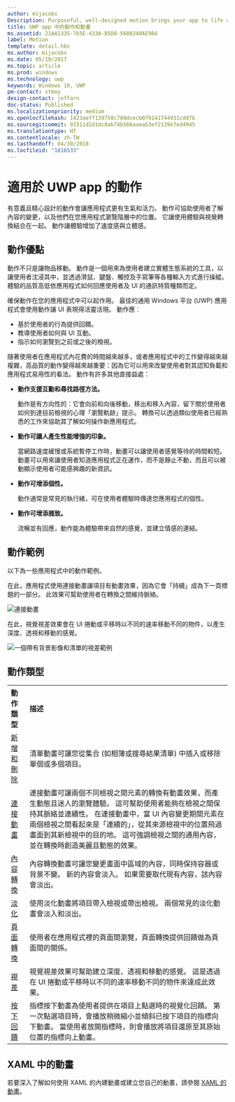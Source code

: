 ```yaml
---
author: mijacobs
Description: Purposeful, well-designed motion brings your app to life and makes the experience feel crafted and polished. Help users understand context changes, and tie experiences together with visual transitions.
title: UWP app 中的動作和動畫
ms.assetid: 21AA1335-765E-433A-85D8-560B340AE966
label: Motion
template: detail.hbs
ms.author: mijacobs
ms.date: 05/19/2017
ms.topic: article
ms.prod: windows
ms.technology: uwp
keywords: Windows 10, UWP
pm-contact: stmoy
design-contact: jeffarn
doc-status: Published
ms.localizationpriority: medium
ms.openlocfilehash: 1423aeff139758c780dcecb079141744931cdd7b
ms.sourcegitcommit: 91511d2d1dc8ab74b566aaeab3ef2139e7ed4945
ms.translationtype: HT
ms.contentlocale: zh-TW
ms.lasthandoff: 04/30/2018
ms.locfileid: "1816533"
---
```

# <a name="motion-for-uwp-apps"></a>適用於 UWP app 的動作

有意義且精心設計的動作會讓應用程式更有生氣和活力。 動作可協助使用者了解內容的變更，以及他們在您應用程式瀏覽階層中的位置。 它讓使用體驗與視覺轉換結合在一起。 動作讓體驗增加了速度感與立體感。

## <a name="benefits-of-motion"></a>動作優點

動作不只是讓物品移動。 動作是一個用來為使用者建立實體生態系統的工具，以讓使用者沈浸其中，並透過滑鼠、鍵盤、觸控及手寫筆等各種輸入方式進行操縱。 體驗的品質高低依應用程式如何回應使用者及 UI 的通訊特質種類而定。

確保動作在您的應用程式中可以起作用。 最佳的通用 Windows 平台 (UWP) 應用程式會使用動作讓 UI 表現得活靈活現。 動作應︰

- 基於使用者的行為提供回饋。
- 教導使用者如何與 UI 互動。
- 指示如何瀏覽到之前或之後的檢視。

隨著使用者在應用程式內花費的時間越來越多，或者應用程式中的工作變得越來越複雜，高品質的動作變得越來越重要：因為它可以用來改變使用者對其認知負載和應用程式易用性的看法。 動作有許多其他直接益處：

- **動作支援互勳和尋找路徑方法。**

    動作是有方向性的：它會向前和向後移動，移出和移入內容，留下關於使用者如何到達目前檢視的心理「瀏覽軌跡」提示。 轉換可以透過類似使用者已經熟悉的工作來協助其了解如何操作新應用程式。

- **動作可讓人產生性能增強的印象。**

    當網路速度緩慢或系統暫停工作時，動畫可以讓使用者感覺等待的時間較短。 動畫可以用來讓使用者知道應用程式正在運作，而不是靜止不動，而且可以被動顯示使用者可能感興趣的新資訊。

- **動作可增添個性。**

    動作通常是常見的執行緒，可在使用者體驗時傳達您應用程式的個性。

- **動作可增添雅致。**

    流暢並有回應，動作能為體驗帶來自然的感覺，並建立情感的連結。

## <a name="examples-of-motion"></a>動作範例

以下為一些應用程式中的動作範例。

在此，應用程式使用連接動畫讓項目有動畫效果，因為它會「持續」成為下一頁標題的一部分。 此效果可幫助使用者在轉換之間維持脈絡。

![連接動畫](images/connected-animations/example.gif)

在此，視覺視差效果會在 UI 捲動或平移時以不同的速率移動不同的物件，以產生深度、透視和移動的感覺。

![一個帶有背景影像和清單的視差範例](images/_Parallax_v2.gif)


## <a name="types-of-motion"></a>動作類型

<table>
    <tr>
        <th align="left">動作類型</th>
        <th align="left">描述</th>
    </tr>
    <tr>
        <td><a href="motion-list.md">新增和刪除</a>
        </td>
        <td>清單動畫可讓您從集合 (如相簿或搜尋結果清單) 中插入或移除單個或多個項目。
        </td>
    </tr>
    <tr>
        <td><a href="connected-animation.md">連接動畫</a>
        </td>
        <td>連接動畫可讓兩個不同檢視之間元素的轉換有動畫效果，而產生動態且迷人的瀏覽體驗。 這可幫助使用者能夠在檢視之間保持其脈絡並連續性。 在連接動畫中，當 UI 內容變更期間元素在兩個檢視之間看起來是「連續的」，從其來源檢視中的位置飛過畫面到其新檢視中的目的地。 這可強調檢視之間的通用內容，並在轉換時創造美麗且動態的效果。 
        </td>
    </tr>
    <tr>
        <td><a href="content-transition-animations.md">內容轉換</a>
        </td>
        <td>內容轉換動畫可讓您變更畫面中區域的內容，同時保持容器或背景不變。 新的內容會淡入。 如果需要取代現有內容，該內容會淡出。 </td>
    </tr>
    <tr>
        <td><a href="motion-fade.md">淡化</a>
        </td>
        <td>使用淡化動畫將項目帶入檢視或帶出檢視。 兩個常見的淡化動畫會淡入和淡出。 </td>
    </tr>
    <tr>
        <td><a href="page-transitions.md">頁面轉換</a>
        </td>
        <td>使用者在應用程式裡的頁面間瀏覽，頁面轉換提供回饋做為頁面間的關係。
        </td>
    </tr>
    <tr>
        <td><a href="parallax.md">視差</a>
        </td>
        <td>視覺視差效果可幫助建立深度、透視和移動的感覺。 這是透過在 UI 捲動或平移時以不同的速率移動不同的物件來達成此效果。
        </td>
    </tr> 
    <tr>
        <td><a href="motion-pointer.md">按下回饋</a>
        </td>
        <td>指標按下動畫為使用者提供在項目上點選時的視覺化回饋。 第一次點選項目時，會播放稍微縮小並傾斜已按下項目的指標向下動畫。 當使用者放開指標時，則會播放將項目還原至其原始位置的指標向上動畫。
        </td>
    </tr>
</table>

## <a name="animations-in-xaml"></a>XAML 中的動畫

若要深入了解如何使用 XAML 的內建動畫或建立您自己的動畫，請參閱 [XAML 的動畫](xaml-animation.md)。 